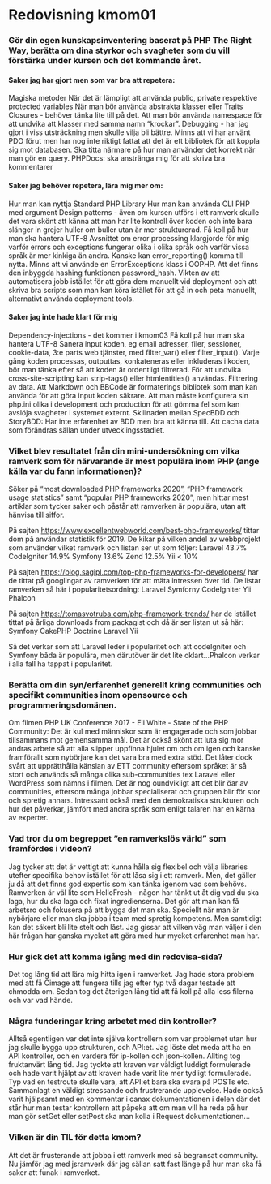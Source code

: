 ---
---
Redovisning kmom01
=========================

### Gör din egen kunskapsinventering baserat på PHP The Right Way, berätta om dina styrkor och svagheter som du vill förstärka under kursen och det kommande året.

#### Saker jag har gjort men som var bra att repetera:
Magiska metoder 
När det är lämpligt att använda public, private respektive protected variables 
När man bör använda abstrakta klasser eller Traits 
Closures - behöver tänka lite till på det. 
Att man bör använda namespace för att undvika att klasser med samma namn “krockar”.
Debugging - har jag gjort i viss utsträckning men skulle vilja bli bättre. 
Minns att vi har använt PDO förut men har nog inte riktigt fattat att det är ett bibliotek för att koppla sig mot databasen. Ska titta närmare på hur man använder det korrekt när man gör en query.
PHPDocs: ska anstränga mig för att skriva bra kommentarer


#### Saker jag behöver repetera, lära mig mer om:
Hur man kan nyttja Standard PHP Library
Hur man kan använda CLI PHP med argument
Design patterns - även om kursen utförs i ett ramverk skulle det vara skönt att känna att man har lite kontroll över koden och inte bara slänger in grejer huller om buller utan är mer strukturerad. 
Få koll på hur man ska hantera UTF-8
Avsnittet om error processing klargjorde för mig varför errors och exceptions fungerar olika i olika språk och varför vissa språk är mer kinkiga än andra. Kanske kan error_reporting() komma till nytta. Minns att vi använde en ErrorExceptions klass i OOPHP. 
Att det finns den inbyggda hashing funktionen password_hash.
Vikten av att automatisera jobb istället för att göra dem manuellt vid deployment och att skriva bra scripts som man kan köra istället för att gå in och peta manuellt, alternativt använda deployment tools. 


#### Saker jag inte hade klart för mig
Dependency-injections - det kommer i kmom03
Få koll på hur man ska hantera UTF-8
Sanera input koden, eg email adresser, filer, sessioner, cookie-data, 3:e parts web tjänster, med filter_var() eller filter_input(). Varje gång koden processas, outputtas, konkateneras eller inkluderas i koden, bör man tänka efter så att koden är ordentligt filtrerad. För att undvika cross-site-scripting kan strip-tags() eller htmlentities() användas. 
Filtrering av data. Att Markdown och BBCode är formaterings bibliotek som man kan använda för att göra input koden säkrare. 
Att man måste konfigurera sin php.ini olika i development och production för att gömma fel som kan avslöja svagheter i systemet externt.
Skillnaden mellan SpecBDD och StoryBDD: Har inte erfarenhet av BDD men bra att känna till. 
Att cacha data som förändras sällan under utvecklingsstadiet. 


### Vilket blev resultatet från din mini-undersökning om vilka ramverk som för närvarande är mest populära inom PHP (ange källa var du fann informationen)?

Söker på “most downloaded PHP frameworks 2020”, “PHP framework usage statistics” samt “popular PHP frameworks 2020”,  men hittar mest artiklar som tycker saker och påstår att ramverken är populära, utan att hänvisa till siffor. 

På sajten https://www.excellentwebworld.com/best-php-frameworks/ tittar dom på användar statistik för 2019. De kikar på vilken andel av webbprojekt som använder vilket ramverk och listan ser ut som följer:
Laravel 43.7%
CodeIgniter 14.9%
Symfony 13.6%
Zend 12.5%
Yii < 10%

På sajten https://blog.sagipl.com/top-php-frameworks-for-developers/ har de tittat på googlingar av ramverken för att mäta intressen över tid. 
De listar ramverken så här i popularitetsordning:
Laravel
Symforny
CodeIgniter
Yii 
Phalcon

På sajten https://tomasvotruba.com/php-framework-trends/ har de istället tittat på årliga downloads from packagist och då är ser listan ut så här:
Symfony
CakePHP
Doctrine
Laravel 
Yii

Så det verkar som att Laravel leder i popularitet och att codeIgniter och Symfony båda är populära, men därutöver är det lite oklart...Phalcon verkar i alla fall ha tappat i popularitet.


### Berätta om din syn/erfarenhet generellt kring communities och specifikt communities inom opensource och programmeringsdomänen.

Om filmen PHP UK Conference 2017 - Eli White - State of the PHP Community:
Det är kul med människor som är engagerade och som jobbar tillsammans mot gemensamma mål. Det är också skönt att luta 
sig mor andras arbete så att alla slipper uppfinna hjulet om och om igen och kanske framförallt som nybörjare kan det 
vara bra med extra stöd. Det låter dock svårt att upprätthålla känslan av ETT community eftersom språket är så stort och
används så många olika sub-communities tex Laravel eller WordPress som nämns i filmen. Det är nog oundvikligt att det 
blir öar av communities, eftersom många jobbar specialiserat och gruppen blir för stor och spretig annars. Intressant 
också med den demokratiska strukturen och hur det påverkar, jämfört med andra språk som enligt talaren har en kärna av 
experter.


### Vad tror du om begreppet “en ramverkslös värld” som framfördes i videon?
Jag tycker att det är vettigt att kunna hålla sig flexibel och välja libraries utefter specifika behov istället för att 
låsa sig i ett ramverk. Men, det gäller ju då att det finns god expertis som kan tänka igenom vad som behövs. Ramverken 
är väl lite som HelloFresh - någon har tänkt ut åt dig vad du ska laga, hur du ska laga och fixat ingredienserna. Det 
gör att man kan få arbetsro och fokusera på att bygga det man ska. Speciellt när man är nybörjare eller man ska jobba i 
team med spretig kompetens. Men samtidigt kan det säkert bli lite stelt och låst. Jag gissar att vilken väg man väljer i
 den här frågan har ganska mycket att göra med hur mycket erfarenhet man har.


### Hur gick det att komma igång med din redovisa-sida?
Det tog lång tid att lära mig hitta igen i ramverket. Jag hade stora problem med att få Cimage att fungera tills jag efter
typ två dagar testade att chmodda om. Sedan tog det återigen lång tid att få koll på alla less filerna och var vad hände.

### Några funderingar kring arbetet med din kontroller?
Alltså egentligen var det inte själva kontrollern som var problemet utan hur jag skulle bygga upp strukturen, och API:et.
Jag löste det meda att ha en API kontroller, och en vardera för ip-kollen och json-kollen. Allting tog fruktanvärt lång tid. 
Jag tyckte att kraven var väldigt luddigt formulerade och hade varit hjälpt av att kraven hade varit lite mer tydligt formulerade.
Typ vad en testroute skulle vara, att API:et bara ska svara på POSTs etc. Sammanlagt en väldigt stressande och frustrerande 
upplevelse. Hade också varit hjälpsamt med en kommentar i canax dokumentationen i delen där det står hur man testar kontrollern
att påpeka att om man vill ha reda på hur man gör setGet eller setPost ska man kolla i Request dokumentationen...


### Vilken är din TIL för detta kmom?
Att det är frusterande att jobba i ett ramverk med så begransat community. Nu jämför jag med jsramverk där jag sällan satt 
fast länge på hur man ska få saker att funak i ramverket. 
